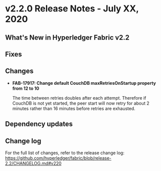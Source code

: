 v2.2.0 Release Notes - July XX, 2020
====================================

What's New in Hyperledger Fabric v2.2
-------------------------------------


Fixes
-----


Changes
-------

- **FAB-17917: Change default CouchDB maxRetriesOnStartup property from 12 to 10**

  The time between retries doubles after each attempt.
  Therefore if CouchDB is not yet started, the peer start will now retry
  for about 2 minutes rather than 16 minutes before retries are exhausted.


Dependency updates
------------------

Change log
----------
For the full list of changes, refer to the release change log:
https://github.com/hyperledger/fabric/blob/release-2.2/CHANGELOG.md#v220
